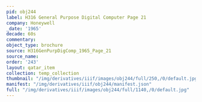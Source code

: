 ```yaml
---
pid: obj244
label: H316 General Purpose Digital Computer Page 21
company: Honeywell
_date: '1965'
decade: 60s
commentary:
object_type: brochure
source: H316GenPurpDigComp_1965_Page_21
source_name:
order: '243'
layout: qatar_item
collection: temp_collection
thumbnail: "/img/derivatives/iiif/images/obj244/full/250,/0/default.jpg"
manifest: "/img/derivatives/iiif/obj244/manifest.json"
full: "/img/derivatives/iiif/images/obj244/full/1140,/0/default.jpg"
---
```

